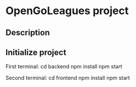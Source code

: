 # OpenGoLeagues project

## Description


## Initialize project
First terminal:
cd backend
npm install
npm start

Second terminal:
cd frontend
npm install
npm start